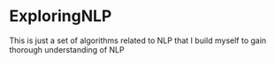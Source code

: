 # ExploringNLP
This is just a set of algorithms related to NLP that I build myself to gain thorough understanding of NLP
